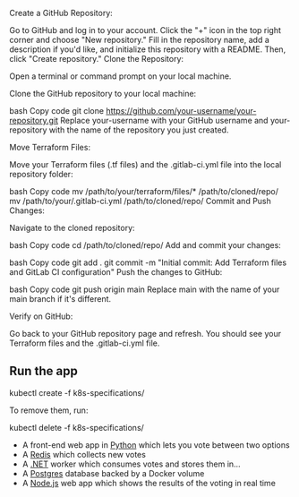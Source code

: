 Create a GitHub Repository:

Go to GitHub and log in to your account.
Click the "+" icon in the top right corner and choose "New repository."
Fill in the repository name, add a description if you'd like, and initialize this repository with a README. Then, click "Create repository."
Clone the Repository:

Open a terminal or command prompt on your local machine.

Clone the GitHub repository to your local machine:

bash
Copy code
git clone https://github.com/your-username/your-repository.git
Replace your-username with your GitHub username and your-repository with the name of the repository you just created.

Move Terraform Files:

Move your Terraform files (.tf files) and the .gitlab-ci.yml file into the local repository folder:

bash
Copy code
mv /path/to/your/terraform/files/* /path/to/cloned/repo/
mv /path/to/your/.gitlab-ci.yml /path/to/cloned/repo/
Commit and Push Changes:

Navigate to the cloned repository:

bash
Copy code
cd /path/to/cloned/repo/
Add and commit your changes:

bash
Copy code
git add .
git commit -m "Initial commit: Add Terraform files and GitLab CI configuration"
Push the changes to GitHub:

bash
Copy code
git push origin main
Replace main with the name of your main branch if it's different.

Verify on GitHub:

Go back to your GitHub repository page and refresh. You should see your Terraform files and the .gitlab-ci.yml file.

## Run the app 
kubectl create -f k8s-specifications/



To remove them, run:


kubectl delete -f k8s-specifications/


* A front-end web app in [Python](/vote) which lets you vote between two options
* A [Redis](https://hub.docker.com/_/redis/) which collects new votes
* A [.NET](/worker/) worker which consumes votes and stores them in…
* A [Postgres](https://hub.docker.com/_/postgres/) database backed by a Docker volume
* A [Node.js](/result) web app which shows the results of the voting in real time
